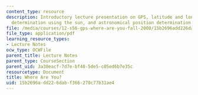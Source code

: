 ```yaml
---
content_type: resource
description: Introductory lecture presentation on GPS, latitude and longitude, astronomical
  determination using the sun, and astronomical position determination.
file: /media/courses/12-s56-gps-where-are-you-fall-2008/15b2696add226dabf366270c77b31ae4_sem01.pdf
file_type: application/pdf
learning_resource_types:
- Lecture Notes
ocw_type: OCWFile
parent_title: Lecture Notes
parent_type: CourseSection
parent_uid: 3a30eacf-7d7e-bf40-5de5-c05ed6b7e35c
resourcetype: Document
title: Where Are You?
uid: 15b2696a-dd22-6dab-f366-270c77b31ae4
---
```

